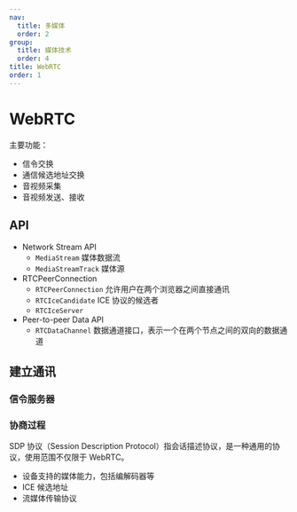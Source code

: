 ```yaml
---
nav:
  title: 多媒体
  order: 2
group:
  title: 媒体技术
  order: 4
title: WebRTC
order: 1
---
```


# WebRTC

主要功能：

- 信令交换
- 通信候选地址交换
- 音视频采集
- 音视频发送、接收

## API

- Network Stream API
  - `MediaStream` 媒体数据流
  - `MediaStreamTrack` 媒体源
- RTCPeerConnection
  - `RTCPeerConnection` 允许用户在两个浏览器之间直接通讯
  - `RTCIceCandidate` ICE 协议的候选者
  - `RTCIceServer`
- Peer-to-peer Data API
  - `RTCDataChannel` 数据通道接口，表示一个在两个节点之间的双向的数据通道

## 建立通讯

### 信令服务器

### 协商过程

SDP 协议（Session Description Protocol）指会话描述协议，是一种通用的协议，使用范围不仅限于 WebRTC。

- 设备支持的媒体能力，包括编解码器等
- ICE 候选地址
- 流媒体传输协议
